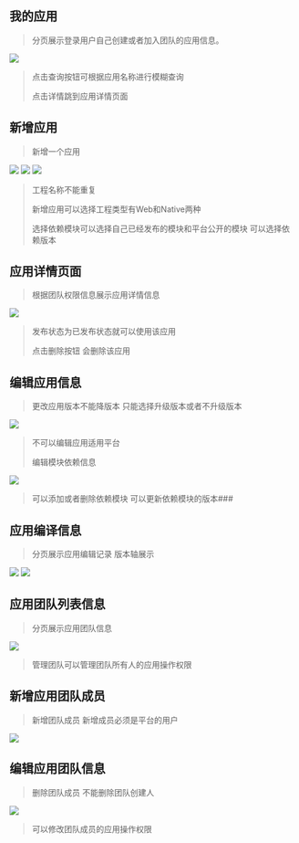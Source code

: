 ## 我的应用
 > 分页展示登录用户自己创建或者加入团队的应用信息。
 
![](https://i.imgur.com/fnOVHgE.png)
 > 点击查询按钮可根据应用名称进行模糊查询
 > 
 > 点击详情跳到应用详情页面
 
## 新增应用
 > 新增一个应用
 
![](https://i.imgur.com/jdwOHWI.png)
![](https://i.imgur.com/oEKh5kC.png)
![](https://i.imgur.com/MeWZywy.png)

 > 工程名称不能重复
 > 
 > 新增应用可以选择工程类型有Web和Native两种
 > 
 > 选择依赖模块可以选择自己已经发布的模块和平台公开的模块 可以选择依赖版本
 
## 应用详情页面
 > 根据团队权限信息展示应用详情信息
 
![](https://i.imgur.com/duDthz7.png)
 > 发布状态为已发布状态就可以使用该应用
 > 
 > 点击删除按钮 会删除该应用

## 编辑应用信息
 > 更改应用版本不能降版本 只能选择升级版本或者不升级版本
 
![](https://i.imgur.com/jXbWDgR.png)
 >  不可以编辑应用适用平台
 >  
 >  编辑模块依赖信息
 
![](https://i.imgur.com/T43Wi1V.png)

 > 可以添加或者删除依赖模块 可以更新依赖模块的版本###
 
## 应用编译信息
 > 分页展示应用编辑记录 版本轴展示
 
![](https://i.imgur.com/5MWAnPx.png)
![](https://i.imgur.com/7ebaI2C.png)
## 应用团队列表信息
 > 分页展示应用团队信息

![](https://i.imgur.com/BbI22iQ.png)
 > 管理团队可以管理团队所有人的应用操作权限

## 新增应用团队成员
 > 新增团队成员 新增成员必须是平台的用户
 
![](https://i.imgur.com/BgKdqtj.png)

## 编辑应用团队信息
 > 删除团队成员 不能删除团队创建人
 
![](https://i.imgur.com/NgqAMVy.png)
 > 可以修改团队成员的应用操作权限